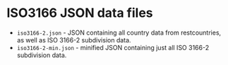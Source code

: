 # ISO3166 JSON data files <a name="TOP"></a>

* `iso3166-2.json` - JSON containing all country data from restcountries, as well as ISO 3166-2 subdivision data.
* `iso3166-2-min.json` - minified JSON containing just all ISO 3166-2 subdivision data.